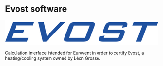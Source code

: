 # Evost software

![alt text](https://github.com/Julie-Anne97/evost-eurovent/blob/c3c8983933a2d3f26807d37519682cbe131c0006/EVOST%20logo.png?raw=true)

Calculation interface intended for Eurovent in order to certify Evost, a heating/cooling system owned by Léon Grosse.
